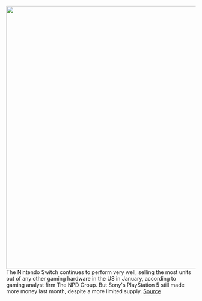 <img src='https://cdn.vox-cdn.com/thumbor/VEjQiKoYYtGYWOFkaYYKkuEoTMs=/0x0:2040x1360/1200x800/filters:focal(857x517:1183x843)/cdn.vox-cdn.com/uploads/chorus_image/image/68809436/jbareham_180301_2346_nintendo_switch_0065_mario.0.jpg' width='700px' /><br/>
The Nintendo Switch continues to perform very well, selling the most units out of any other gaming hardware in the US in January, according to gaming analyst firm The NPD Group. But Sony's PlayStation 5 still made more money last month, despite a more limited supply.
<a href='https://www.theverge.com/2021/2/12/22279859/nintendo-switch-lite-ps5-sales-january-2021'> Source <a/>